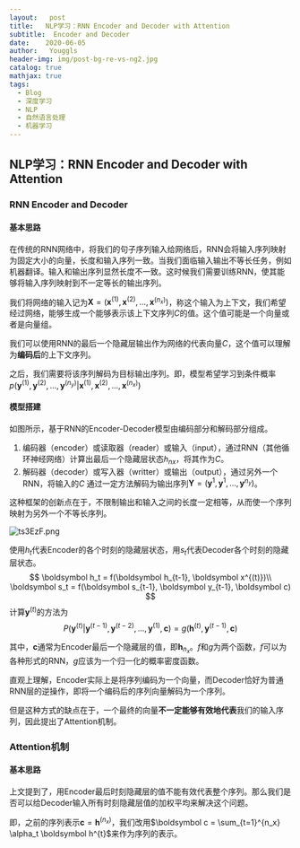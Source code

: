```yaml
---
layout:   post
title:   NLP学习：RNN Encoder and Decoder with Attention
subtitle:  Encoder and Decoder
date:    2020-06-05
author:   Youggls
header-img: img/post-bg-re-vs-ng2.jpg
catalog: true
mathjax: true
tags:
  - Blog
  - 深度学习
  - NLP
  - 自然语言处理
  - 机器学习
---
```


## NLP学习：RNN Encoder and Decoder with Attention

### RNN Encoder and Decoder

#### 基本思路

在传统的RNN网络中，将我们的句子序列输入给网络后，RNN会将输入序列映射为固定大小的向量，长度和输入序列一致。当我们面临输入输出不等长任务，例如机器翻译。输入和输出序列显然长度不一致。这时候我们需要训练RNN，使其能够将输入序列映射到不一定等长的输出序列。

我们将网络的输入记为$\boldsymbol X = (\boldsymbol x^{(1)}, \boldsymbol x^{(2)}, ..., \boldsymbol x^{(n_x)})$，称这个输入为上下文，我们希望经过网络，能够生成一个能够表示该上下文序列$C$的值。这个值可能是一个向量或者是向量组。

我们可以使用RNN的最后一个隐藏层输出作为网络的代表向量$C$，这个值可以理解为**编码后**的上下文序列。

之后，我们需要将该序列解码为目标输出序列。即，模型希望学习到条件概率$p(\boldsymbol y^{(1)}, \boldsymbol y^{(2)}, ..., \boldsymbol y^{(n_y)}|\boldsymbol x^{(1)}, \boldsymbol x^{(2)}, ..., \boldsymbol x^{(n_x)})$

#### 模型搭建

如图所示，基于RNN的Encoder-Decoder模型由编码部分和解码部分组成。

1. 编码器（encoder）或读取器（reader）或输入（input），通过RNN（其他循环神经网络）计算出最后一个隐藏层状态$h_{nx}$，将其作为$C$。
2. 解码器（decoder）或写入器（writter）或输出（output），通过另外一个RNN，将输入的$C$ 通过一定方法解码为输出序列$\boldsymbol Y=(\boldsymbol y^{1}, \boldsymbol y^{1}, ..., \boldsymbol y^{n_y})$。

这种框架的创新点在于，不限制输出和输入之间的长度一定相等，从而使一个序列映射为另外一个不等长序列。

![ts3EzF.png](https://s1.ax1x.com/2020/06/05/ts3EzF.png)

使用$h_t$代表Encoder的各个时刻的隐藏层状态，用$s_t$代表Decoder各个时刻的隐藏层状态。
$$
\boldsymbol h_t = f(\boldsymbol h_{t-1}, \boldsymbol x^{(t)})\\
\boldsymbol s_t = f(\boldsymbol s_{t-1}, \boldsymbol y_{t-1}, \boldsymbol c)
$$
计算$\boldsymbol y^{(t)}$的方法为
$$
P(\boldsymbol y^{(t)}| \boldsymbol y^{(t - 1)}, \boldsymbol y^{(t - 2)}, ..., \boldsymbol y^{(1)}, \boldsymbol c) = g(\boldsymbol h^{(t)}, \boldsymbol y^{(t - 1)}, \boldsymbol c)
$$


其中，$\boldsymbol c$通常为Encoder最后一个隐藏层的值，即$\boldsymbol h_{n_x}$。$f$和$g$为两个函数，$f$可以为各种形式的RNN，$g$应该为一个归一化的概率密度函数。

直观上理解，Encoder实际上是将序列编码为一个向量，而Decoder恰好为普通RNN层的逆操作，即将一个编码后的序列向量解码为一个序列。

但是这种方式的缺点在于，一个最终的向量**不一定能够有效地代表**我们的输入序列，因此提出了Attention机制。

### Attention机制

#### 基本思路

上文提到了，用Encoder最后时刻隐藏层的值不能有效代表整个序列。那么我们是否可以给Decoder输入所有时刻隐藏层值的加权平均来解决这个问题。

即，之前的序列表示$\boldsymbol c = \boldsymbol h^{(n_x)}$，我们改用$\boldsymbol c = \sum_{t=1}^{n_x} \alpha_t \boldsymbol h^{t}$来作为序列的表示。

